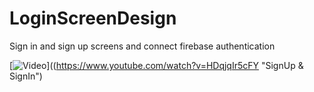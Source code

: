 # LoginScreenDesign

Sign in and sign up screens and connect firebase authentication

[![Video](http://img.youtube.com/watch?v=HDqjqIr5cFY)]((https://www.youtube.com/watch?v=HDqjqIr5cFY "SignUp & SignIn")
